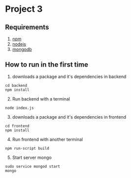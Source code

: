 # Project 3
## Requirements
1. [npm](https://www.npmjs.com/) 
2. [nodejs](https://nodejs.org/en/)
3. [mongodb](https://www.mongodb.com/)


## How to run in the first time 

1. downloads a package and it's dependencies in backend  
```
cd backend
npm install
```
2. Run backend with a terminal
```
node index.js
```

3. downloads a package and it's dependencies in frontend 
```
cd frontend
npm install 
```
4. Run frontend with another terminal 
```
npm run-script build
``` 
5. Start server mongo 
```
sudo service mongod start
mongo
```
